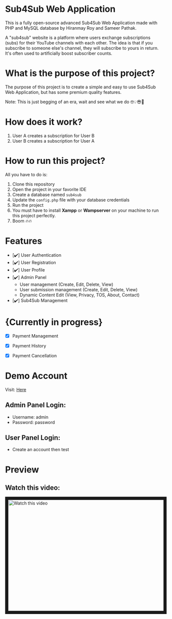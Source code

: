 # Sub4Sub Web Application
This is a fully open-source advanced Sub4Sub Web Application made with PHP and MySQL database by Hiranmay Roy and Sameer Pathak.

A "sub4sub" website is a platform where users exchange subscriptions (subs) for their YouTube channels with each other. The idea is that if you subscribe to someone else's channel, they will subscribe to yours in return. It's often used to artificially boost subscriber counts.

# What is the purpose of this project?

The purpose of this project is to create a simple and easy to use Sub4Sub Web Application, but has some premium quality features.


Note: This is just begging of an era, wait and see what we do 🤓💡😎🧠
# How does it work?

1. User A creates a subscription for User B
2. User B creates a subscription for User A

# How to run this project?

All you have to do is:

1. Clone this repository
2. Open the project in your favorite IDE
3. Create a database named `sub4sub`
4. Update the `config.php` file with your database credentials
5. Run the project
6. You must have to install <b>Xampp</b> or <b>Wampserver</b> on your machine to run this project perfectly.
7. Boom 🔥🔥

# Features

- [✔️] User Authentication
- [✔️] User Registration
- [✔️] User Profile
- [✔️] Admin Panel
    - User management (Create, Edit, Delete, View)
    - User submission management (Create, Edit, Delete, View)
    - Dynamic Content Edit (View, Privacy, TOS, About, Contact)
- [✔️] Sub4Sub Management

# {Currently in progress}
- [x] Payment Management
- [x] Payment History
- [x] Payment Cancellation


# Demo Account
Visit: <a href="https://pathaksameer.com.np/account.php" target="_blank">Here</a>

## Admin Panel Login:
- Username: admin
- Password: password

## User Panel Login:
- Create an account then test
# Preview

## Watch this video:

<a href="https://youtu.be/mmb-ER3pNvw" target="_blank"><img src="https://i.ibb.co/K9pF8Qb/sddefault.jpg" alt="Watch this video" width="640" height="360" border="10" /></a>
